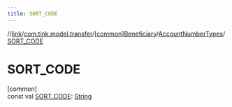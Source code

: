 ```yaml
---
title: SORT_CODE
---
```

//[link](../../../../index.html)/[com.tink.model.transfer](../../index.html)/[[common]Beneficiary](../index.html)/[AccountNumberTypes](index.html)/[SORT_CODE](-s-o-r-t_-c-o-d-e.html)



# SORT_CODE



[common]\
const val [SORT_CODE](-s-o-r-t_-c-o-d-e.html): [String](https://kotlinlang.org/api/latest/jvm/stdlib/kotlin/-string/index.html)




